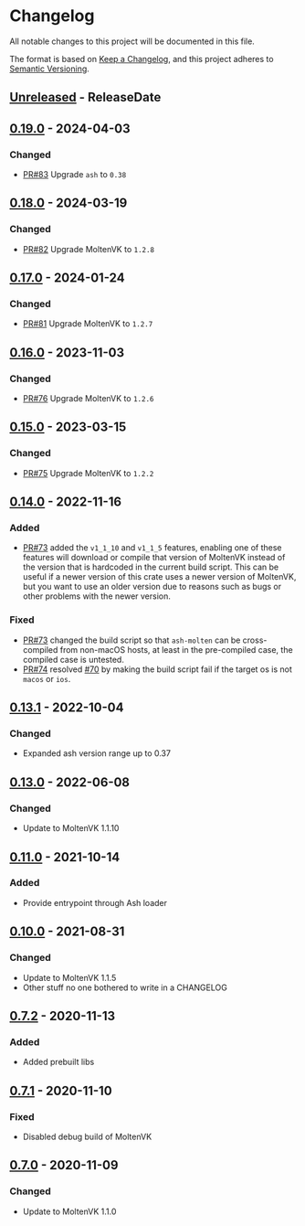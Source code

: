 <!-- markdownlint-disable blanks-around-headings blanks-around-lists no-duplicate-heading -->

# Changelog
All notable changes to this project will be documented in this file.

The format is based on [Keep a Changelog](https://keepachangelog.com/en/1.0.0/),
and this project adheres to [Semantic Versioning](https://semver.org/spec/v2.0.0.html).

<!-- next-header -->
## [Unreleased] - ReleaseDate

## [0.19.0] - 2024-04-03
### Changed
- [PR#83](https://github.com/EmbarkStudios/ash-molten/pull/83) Upgrade `ash` to `0.38`

## [0.18.0] - 2024-03-19
### Changed
- [PR#82](https://github.com/EmbarkStudios/ash-molten/pull/82) Upgrade MoltenVK to `1.2.8`

## [0.17.0] - 2024-01-24
### Changed
- [PR#81](https://github.com/EmbarkStudios/ash-molten/pull/81) Upgrade MoltenVK to `1.2.7`

## [0.16.0] - 2023-11-03
### Changed
- [PR#76](https://github.com/EmbarkStudios/ash-molten/pull/76) Upgrade MoltenVK to `1.2.6`

## [0.15.0] - 2023-03-15
### Changed
- [PR#75](https://github.com/EmbarkStudios/ash-molten/pull/75) Upgrade MoltenVK to `1.2.2`

## [0.14.0] - 2022-11-16
### Added
- [PR#73](https://github.com/EmbarkStudios/ash-molten/pull/73) added the `v1_1_10` and `v1_1_5` features, enabling one of these features will download or compile that version of MoltenVK instead of the version that is hardcoded in the current build script. This can be useful if a newer version of this crate uses a newer version of MoltenVK, but you want to use an older version due to reasons such as bugs or other problems with the newer version.

### Fixed
- [PR#73](https://github.com/EmbarkStudios/ash-molten/pull/73) changed the build script so that `ash-molten` can be cross-compiled from non-macOS hosts, at least in the pre-compiled case, the compiled case is untested.
- [PR#74](https://github.com/EmbarkStudios/ash-molten/pull/74) resolved [#70](https://github.com/EmbarkStudios/ash-molten/issues/70) by making the build script fail if the target os is not `macos` or `ios`.

## [0.13.1] - 2022-10-04
### Changed
- Expanded ash version range up to 0.37

## [0.13.0] - 2022-06-08
### Changed
- Update to MoltenVK 1.1.10

## [0.11.0] - 2021-10-14
### Added
- Provide entrypoint through Ash loader

## [0.10.0] - 2021-08-31
### Changed
- Update to MoltenVK 1.1.5
- Other stuff no one bothered to write in a CHANGELOG

## [0.7.2] - 2020-11-13
### Added
- Added prebuilt libs

## [0.7.1] - 2020-11-10
### Fixed
- Disabled debug build of MoltenVK

## [0.7.0] - 2020-11-09
### Changed
- Update to MoltenVK 1.1.0

<!-- next-url -->
[Unreleased]: https://github.com/EmbarkStudios/ash-molten/compare/0.18.0...HEAD
[0.19.0]: https://github.com/EmbarkStudios/ash-molten/compare/0.18.0...0.19.0
[0.18.0]: https://github.com/EmbarkStudios/ash-molten/compare/0.17.0...0.18.0
[0.17.0]: https://github.com/EmbarkStudios/ash-molten/compare/0.16.0...0.17.0
[0.16.0]: https://github.com/EmbarkStudios/ash-molten/compare/0.15.0...0.16.0
[0.15.0]: https://github.com/EmbarkStudios/ash-molten/compare/0.14.0...0.15.0
[0.14.0]: https://github.com/EmbarkStudios/ash-molten/compare/v0.13.1+1.1.10...0.14.0
[0.13.1]: https://github.com/EmbarkStudios/ash-molten/compare/v0.13.0+1.1.10...v0.13.1+1.1.10
[0.13.0]: https://github.com/EmbarkStudios/ash-molten/compare/v0.11.0+1.1.5...v0.13.0+1.1.10
[0.11.0]: https://github.com/EmbarkStudios/ash-molten/compare/v0.10.0...v0.11.0+1.1.5
[0.10.0]: https://github.com/EmbarkStudios/ash-molten/compare/v0.7.2...v0.10.0
[0.7.2]: https://github.com/EmbarkStudios/ash-molten/compare/v0.7.1...v0.7.2
[0.7.1]: https://github.com/EmbarkStudios/ash-molten/compare/v0.7.0...v0.7.1
[0.7.0]: https://github.com/EmbarkStudios/ash-molten/releases/tag/v0.7.0
